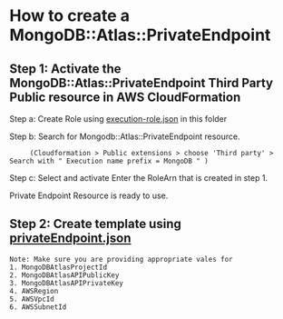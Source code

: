 # How to create a MongoDB::Atlas::PrivateEndpoint 

## Step 1: Activate the MongoDB::Atlas::PrivateEndpoint Third Party Public resource in AWS CloudFormation
   Step a: Create Role using [execution-role.json](execution-role.json) in this folder

   Step b: Search for Mongodb::Atlas::PrivateEndpoint resource.

         (Cloudformation > Public extensions > choose 'Third party' > Search with " Execution name prefix = MongoDB " )
   Step c: Select and activate
         Enter the RoleArn that is created in step 1.

   Private Endpoint Resource is ready to use.

## Step 2: Create template using [privateEndpoint.json](privateEndpoint.json)
    Note: Make sure you are providing appropriate vales for 
    1. MongoDBAtlasProjectId
    2. MongoDBAtlasAPIPublicKey
    3. MongoDBAtlasAPIPrivateKey
    4. AWSRegion
    5. AWSVpcId 
    6. AWSSubnetId
